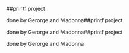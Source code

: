 ##printf project

done by Gerorge and Madonna##printf project

done by Gerorge and Madonna##printf project

done by Gerorge and Madonna
